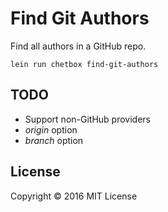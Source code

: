 # Find Git Authors

Find all authors in a GitHub repo.

```
lein run chetbox find-git-authors
```

## TODO

- Support non-GitHub providers
- *origin* option
- *branch* option

## License

Copyright © 2016 MIT License
